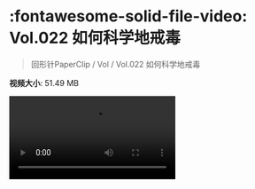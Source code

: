 # :fontawesome-solid-file-video: Vol.022 如何科学地戒毒

> 回形针PaperClip / Vol / Vol.022 如何科学地戒毒

**视频大小**: 51.49 MB

<div class="video"><video src="https://file.hsyhx.top/archive/PaperClip/Vol/022.mp4" controls preload>🤔 您的浏览器不支持 video 标签</video></div>